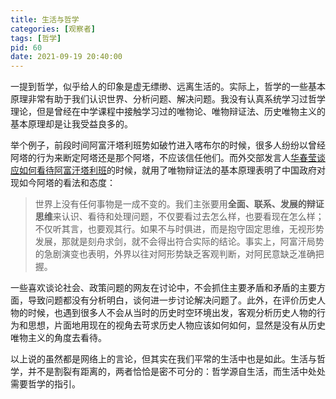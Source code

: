 ```yaml
---
title: 生活与哲学
categories: [观察者]
tags: [哲学]
pid: 60
date: 2021-09-19 20:40:00
---
```


一提到哲学，似乎给人的印象是虚无缥缈、远离生活的。实际上，哲学的一些基本原理非常有助于我们认识世界、分析问题、解决问题。我没有认真系统学习过哲学理论，但是曾经在中学课程中接触学习过的唯物论、唯物辩证法、历史唯物主义的基本原理却是让我受益良多的。

举个例子，前段时间阿富汗塔利班势如破竹进入喀布尔的时候，很多人纷纷以曾经阿塔的行为来断定阿塔还是那个阿塔，不应该信任他们。而外交部发言人[华春莹谈应如何看待阿富汗塔利班](http://www.xinhuanet.com/world/2021-08/19/c_1127776761.htm)的时候，就用了唯物辩证法的基本原理表明了中国政府对现如今阿塔的看法和态度：

<!-- more -->

> 世界上没有任何事物是一成不变的。我们主张要用**全面、联系、发展的辩证思维**来认识、看待和处理问题，不仅要看过去怎么样，也要看现在怎么样；不仅听其言，也要观其行。如果不与时俱进，而是抱守固定思维，无视形势发展，那就是刻舟求剑，就不会得出符合实际的结论。事实上，阿富汗局势的急剧演变也表明，外界以往对阿形势缺乏客观判断，对阿民意缺乏准确把握。

一些喜欢谈论社会、政策问题的网友在讨论中，不会抓住主要矛盾和矛盾的主要方面，导致问题都没有分析明白，谈何进一步讨论解决问题了。此外，在评价历史人物的时候，也遇到很多人不会从当时的历史时空环境出发，客观分析历史人物的行为和思想，片面地用现在的视角去苛求历史人物应该如何如何，显然是没有从历史唯物主义的角度去看待。

以上说的虽然都是网络上的言论，但其实在我们平常的生活中也是如此。生活与哲学，并不是割裂有距离的，两者恰恰是密不可分的：哲学源自生活，而生活中处处需要哲学的指引。
